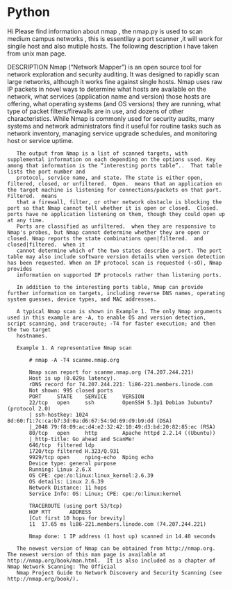 # Python
Hi
Please find information about nmap , the nmap.py is used to scan medium campus networks , this is essentllay a port scanner ,it will work for singile host and also mutiple hosts. The following description i have taken from unix man page.

DESCRIPTION
       Nmap (“Network Mapper”) is an open source tool for network exploration and security auditing. It was designed to rapidly scan large networks, although it works fine against single hosts. Nmap uses raw IP packets in novel
       ways to determine what hosts are available on the network, what services (application name and version) those hosts are offering, what operating systems (and OS versions) they are running, what type of packet
       filters/firewalls are in use, and dozens of other characteristics. While Nmap is commonly used for security audits, many systems and network administrators find it useful for routine tasks such as network inventory,
       managing service upgrade schedules, and monitoring host or service uptime.

       The output from Nmap is a list of scanned targets, with supplemental information on each depending on the options used. Key among that information is the “interesting ports table”..  That table lists the port number and
       protocol, service name, and state. The state is either open, filtered, closed, or unfiltered.  Open.  means that an application on the target machine is listening for connections/packets on that port.  Filtered.  means
       that a firewall, filter, or other network obstacle is blocking the port so that Nmap cannot tell whether it is open or closed.  Closed.  ports have no application listening on them, though they could open up at any time.
       Ports are classified as unfiltered.  when they are responsive to Nmap's probes, but Nmap cannot determine whether they are open or closed. Nmap reports the state combinations open|filtered.  and closed|filtered.  when it
       cannot determine which of the two states describe a port. The port table may also include software version details when version detection has been requested. When an IP protocol scan is requested (-sO), Nmap provides
       information on supported IP protocols rather than listening ports.

       In addition to the interesting ports table, Nmap can provide further information on targets, including reverse DNS names, operating system guesses, device types, and MAC addresses.

       A typical Nmap scan is shown in Example 1. The only Nmap arguments used in this example are -A, to enable OS and version detection, script scanning, and traceroute; -T4 for faster execution; and then the two target
       hostnames.

       Example 1. A representative Nmap scan

           # nmap -A -T4 scanme.nmap.org

           Nmap scan report for scanme.nmap.org (74.207.244.221)
           Host is up (0.029s latency).
           rDNS record for 74.207.244.221: li86-221.members.linode.com
           Not shown: 995 closed ports
           PORT     STATE    SERVICE     VERSION
           22/tcp   open     ssh         OpenSSH 5.3p1 Debian 3ubuntu7 (protocol 2.0)
           | ssh-hostkey: 1024 8d:60:f1:7c:ca:b7:3d:0a:d6:67:54:9d:69:d9:b9:dd (DSA)
           |_2048 79:f8:09:ac:d4:e2:32:42:10:49:d3:bd:20:82:85:ec (RSA)
           80/tcp   open     http        Apache httpd 2.2.14 ((Ubuntu))
           |_http-title: Go ahead and ScanMe!
           646/tcp  filtered ldp
           1720/tcp filtered H.323/Q.931
           9929/tcp open     nping-echo  Nping echo
           Device type: general purpose
           Running: Linux 2.6.X
           OS CPE: cpe:/o:linux:linux_kernel:2.6.39
           OS details: Linux 2.6.39
           Network Distance: 11 hops
           Service Info: OS: Linux; CPE: cpe:/o:linux:kernel

           TRACEROUTE (using port 53/tcp)
           HOP RTT      ADDRESS
           [Cut first 10 hops for brevity]
           11  17.65 ms li86-221.members.linode.com (74.207.244.221)

           Nmap done: 1 IP address (1 host up) scanned in 14.40 seconds

       The newest version of Nmap can be obtained from http://nmap.org. The newest version of this man page is available at http://nmap.org/book/man.html.  It is also included as a chapter of Nmap Network Scanning: The Official
       Nmap Project Guide to Network Discovery and Security Scanning (see http://nmap.org/book/).

